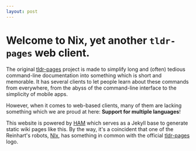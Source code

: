 ```yaml
---
layout: post
---
```


# Welcome to Nix, yet another **`tldr-pages`** web client.

The original [tldr-pages] project is made to simplify long and (often) tedious command-line documentation into something which is short and memorable. It has several clients to let people learn about these commands from everywhere, from the abyss of the command-line interface to the simplicity of mobile apps.

However, when it comes to web-based clients, many of them are lacking something which we are proud at here: **Support for multiple languages**!

This website is powered by [HAM](https://ham.reinhart1010.id) which serves as a Jekyll base to generate static wiki pages like this. By the way, it's a coincident that one of the Reinhart's robots, [NIx](https://reinhart1010.id/author/nix), has something in common with the official [tldr-pages] logo.

[tldr-pages]: https://github.com/tldr-pages/tldr
